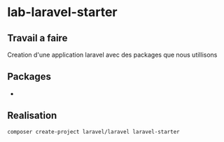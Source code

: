 # lab-laravel-starter

## Travail a faire

Creation d'une application laravel avec des packages que nous utillisons

## Packages 

- 

## Realisation

```bash
composer create-project laravel/laravel laravel-starter
```